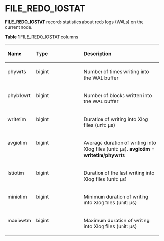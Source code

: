 # FILE\_REDO\_IOSTAT<a name="EN-US_TOPIC_0289899892"></a>

**FILE\_REDO\_IOSTAT**  records statistics about redo logs \(WALs\) on the current node.

**Table  1**  FILE\_REDO\_IOSTAT columns

<a name="en-us_topic_0283136844_en-us_topic_0237122569_table1760317275515"></a>
<table><thead align="left"><tr id="en-us_topic_0283136844_en-us_topic_0237122569_row771612717511"><th class="cellrowborder" valign="top" width="17.27%" id="mcps1.2.4.1.1"><p id="en-us_topic_0283136844_en-us_topic_0237122569_p1071611278515"><a name="en-us_topic_0283136844_en-us_topic_0237122569_p1071611278515"></a><a name="en-us_topic_0283136844_en-us_topic_0237122569_p1071611278515"></a>Name</p>
</th>
<th class="cellrowborder" valign="top" width="31.71%" id="mcps1.2.4.1.2"><p id="en-us_topic_0283136844_en-us_topic_0237122569_p167161827558"><a name="en-us_topic_0283136844_en-us_topic_0237122569_p167161827558"></a><a name="en-us_topic_0283136844_en-us_topic_0237122569_p167161827558"></a>Type</p>
</th>
<th class="cellrowborder" valign="top" width="51.019999999999996%" id="mcps1.2.4.1.3"><p id="en-us_topic_0283136844_en-us_topic_0237122569_p17169271158"><a name="en-us_topic_0283136844_en-us_topic_0237122569_p17169271158"></a><a name="en-us_topic_0283136844_en-us_topic_0237122569_p17169271158"></a>Description</p>
</th>
</tr>
</thead>
<tbody><tr id="en-us_topic_0283136844_en-us_topic_0237122569_row27160279514"><td class="cellrowborder" valign="top" width="17.27%" headers="mcps1.2.4.1.1 "><p id="en-us_topic_0283136844_en-us_topic_0237122569_p17717827751"><a name="en-us_topic_0283136844_en-us_topic_0237122569_p17717827751"></a><a name="en-us_topic_0283136844_en-us_topic_0237122569_p17717827751"></a>phywrts</p>
</td>
<td class="cellrowborder" valign="top" width="31.71%" headers="mcps1.2.4.1.2 "><p id="en-us_topic_0283136844_en-us_topic_0237122569_p17171271458"><a name="en-us_topic_0283136844_en-us_topic_0237122569_p17171271458"></a><a name="en-us_topic_0283136844_en-us_topic_0237122569_p17171271458"></a>bigint</p>
</td>
<td class="cellrowborder" valign="top" width="51.019999999999996%" headers="mcps1.2.4.1.3 "><p id="en-us_topic_0283136844_en-us_topic_0237122569_p197171627156"><a name="en-us_topic_0283136844_en-us_topic_0237122569_p197171627156"></a><a name="en-us_topic_0283136844_en-us_topic_0237122569_p197171627156"></a>Number of times writing into the WAL buffer</p>
</td>
</tr>
<tr id="en-us_topic_0283136844_en-us_topic_0237122569_row37174279511"><td class="cellrowborder" valign="top" width="17.27%" headers="mcps1.2.4.1.1 "><p id="en-us_topic_0283136844_en-us_topic_0237122569_p171719273512"><a name="en-us_topic_0283136844_en-us_topic_0237122569_p171719273512"></a><a name="en-us_topic_0283136844_en-us_topic_0237122569_p171719273512"></a>phyblkwrt</p>
</td>
<td class="cellrowborder" valign="top" width="31.71%" headers="mcps1.2.4.1.2 "><p id="en-us_topic_0283136844_en-us_topic_0237122569_p97176271157"><a name="en-us_topic_0283136844_en-us_topic_0237122569_p97176271157"></a><a name="en-us_topic_0283136844_en-us_topic_0237122569_p97176271157"></a>bigint</p>
</td>
<td class="cellrowborder" valign="top" width="51.019999999999996%" headers="mcps1.2.4.1.3 "><p id="en-us_topic_0283136844_en-us_topic_0237122569_p1071714271556"><a name="en-us_topic_0283136844_en-us_topic_0237122569_p1071714271556"></a><a name="en-us_topic_0283136844_en-us_topic_0237122569_p1071714271556"></a>Number of blocks written into the WAL buffer</p>
</td>
</tr>
<tr id="en-us_topic_0283136844_en-us_topic_0237122569_row1371712271754"><td class="cellrowborder" valign="top" width="17.27%" headers="mcps1.2.4.1.1 "><p id="en-us_topic_0283136844_en-us_topic_0237122569_p971714273511"><a name="en-us_topic_0283136844_en-us_topic_0237122569_p971714273511"></a><a name="en-us_topic_0283136844_en-us_topic_0237122569_p971714273511"></a>writetim</p>
</td>
<td class="cellrowborder" valign="top" width="31.71%" headers="mcps1.2.4.1.2 "><p id="en-us_topic_0283136844_en-us_topic_0237122569_p13717927558"><a name="en-us_topic_0283136844_en-us_topic_0237122569_p13717927558"></a><a name="en-us_topic_0283136844_en-us_topic_0237122569_p13717927558"></a>bigint</p>
</td>
<td class="cellrowborder" valign="top" width="51.019999999999996%" headers="mcps1.2.4.1.3 "><p id="en-us_topic_0283136844_en-us_topic_0237122569_p13718132712515"><a name="en-us_topic_0283136844_en-us_topic_0237122569_p13718132712515"></a><a name="en-us_topic_0283136844_en-us_topic_0237122569_p13718132712515"></a>Duration of writing into Xlog files (unit: μs)</p>
</td>
</tr>
<tr id="en-us_topic_0283136844_en-us_topic_0237122569_row7718627555"><td class="cellrowborder" valign="top" width="17.27%" headers="mcps1.2.4.1.1 "><p id="en-us_topic_0283136844_en-us_topic_0237122569_p071814271650"><a name="en-us_topic_0283136844_en-us_topic_0237122569_p071814271650"></a><a name="en-us_topic_0283136844_en-us_topic_0237122569_p071814271650"></a>avgiotim</p>
</td>
<td class="cellrowborder" valign="top" width="31.71%" headers="mcps1.2.4.1.2 "><p id="en-us_topic_0283136844_en-us_topic_0237122569_p87189271754"><a name="en-us_topic_0283136844_en-us_topic_0237122569_p87189271754"></a><a name="en-us_topic_0283136844_en-us_topic_0237122569_p87189271754"></a>bigint</p>
</td>
<td class="cellrowborder" valign="top" width="51.019999999999996%" headers="mcps1.2.4.1.3 "><p id="en-us_topic_0283136844_en-us_topic_0237122569_p371816272514"><a name="en-us_topic_0283136844_en-us_topic_0237122569_p371816272514"></a><a name="en-us_topic_0283136844_en-us_topic_0237122569_p371816272514"></a>Average duration of writing into Xlog files (unit: μs). <strong id="en-us_topic_0237122569_b11043965917"><a name="en-us_topic_0237122569_b11043965917"></a><a name="en-us_topic_0237122569_b11043965917"></a>avgiotim</strong> = <strong id="en-us_topic_0237122569_b18393195525810"><a name="en-us_topic_0237122569_b18393195525810"></a><a name="en-us_topic_0237122569_b18393195525810"></a>writetim</strong>/<strong id="en-us_topic_0237122569_b8866851185817"><a name="en-us_topic_0237122569_b8866851185817"></a><a name="en-us_topic_0237122569_b8866851185817"></a>phywrts</strong></p>
</td>
</tr>
<tr id="en-us_topic_0283136844_en-us_topic_0237122569_row16718122716510"><td class="cellrowborder" valign="top" width="17.27%" headers="mcps1.2.4.1.1 "><p id="en-us_topic_0283136844_en-us_topic_0237122569_p7718127258"><a name="en-us_topic_0283136844_en-us_topic_0237122569_p7718127258"></a><a name="en-us_topic_0283136844_en-us_topic_0237122569_p7718127258"></a>lstiotim</p>
</td>
<td class="cellrowborder" valign="top" width="31.71%" headers="mcps1.2.4.1.2 "><p id="en-us_topic_0283136844_en-us_topic_0237122569_p14718152720517"><a name="en-us_topic_0283136844_en-us_topic_0237122569_p14718152720517"></a><a name="en-us_topic_0283136844_en-us_topic_0237122569_p14718152720517"></a>bigint</p>
</td>
<td class="cellrowborder" valign="top" width="51.019999999999996%" headers="mcps1.2.4.1.3 "><p id="en-us_topic_0283136844_en-us_topic_0237122569_p6719127156"><a name="en-us_topic_0283136844_en-us_topic_0237122569_p6719127156"></a><a name="en-us_topic_0283136844_en-us_topic_0237122569_p6719127156"></a>Duration of the last writing into Xlog files (unit: μs)</p>
</td>
</tr>
<tr id="en-us_topic_0283136844_en-us_topic_0237122569_row10719527859"><td class="cellrowborder" valign="top" width="17.27%" headers="mcps1.2.4.1.1 "><p id="en-us_topic_0283136844_en-us_topic_0237122569_p37191627958"><a name="en-us_topic_0283136844_en-us_topic_0237122569_p37191627958"></a><a name="en-us_topic_0283136844_en-us_topic_0237122569_p37191627958"></a>miniotim</p>
</td>
<td class="cellrowborder" valign="top" width="31.71%" headers="mcps1.2.4.1.2 "><p id="en-us_topic_0283136844_en-us_topic_0237122569_p1071914278516"><a name="en-us_topic_0283136844_en-us_topic_0237122569_p1071914278516"></a><a name="en-us_topic_0283136844_en-us_topic_0237122569_p1071914278516"></a>bigint</p>
</td>
<td class="cellrowborder" valign="top" width="51.019999999999996%" headers="mcps1.2.4.1.3 "><p id="en-us_topic_0283136844_en-us_topic_0237122569_p871992716511"><a name="en-us_topic_0283136844_en-us_topic_0237122569_p871992716511"></a><a name="en-us_topic_0283136844_en-us_topic_0237122569_p871992716511"></a>Minimum duration of writing into Xlog files (unit: μs)</p>
</td>
</tr>
<tr id="en-us_topic_0283136844_en-us_topic_0237122569_row77200278520"><td class="cellrowborder" valign="top" width="17.27%" headers="mcps1.2.4.1.1 "><p id="en-us_topic_0283136844_en-us_topic_0237122569_p872018271951"><a name="en-us_topic_0283136844_en-us_topic_0237122569_p872018271951"></a><a name="en-us_topic_0283136844_en-us_topic_0237122569_p872018271951"></a>maxiowtm</p>
</td>
<td class="cellrowborder" valign="top" width="31.71%" headers="mcps1.2.4.1.2 "><p id="en-us_topic_0283136844_en-us_topic_0237122569_p472120277515"><a name="en-us_topic_0283136844_en-us_topic_0237122569_p472120277515"></a><a name="en-us_topic_0283136844_en-us_topic_0237122569_p472120277515"></a>bigint</p>
</td>
<td class="cellrowborder" valign="top" width="51.019999999999996%" headers="mcps1.2.4.1.3 "><p id="en-us_topic_0283136844_en-us_topic_0237122569_p9721627752"><a name="en-us_topic_0283136844_en-us_topic_0237122569_p9721627752"></a><a name="en-us_topic_0283136844_en-us_topic_0237122569_p9721627752"></a>Maximum duration of writing into Xlog files (unit: μs)</p>
</td>
</tr>
</tbody>
</table>

